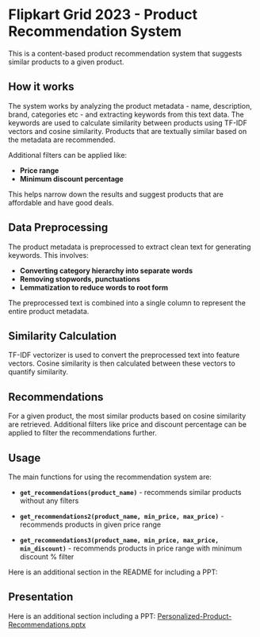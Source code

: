 
# **Flipkart Grid 2023 - Product Recommendation System**

This is a content-based product recommendation system that suggests similar products to a given product.




## **How it works**
The system works by analyzing the product metadata - name, description, brand, categories etc - and extracting keywords from this text data. The keywords are used to calculate similarity between products using TF-IDF vectors and cosine similarity. Products that are textually similar based on the metadata are recommended.

Additional filters can be applied like:

- **Price range**
- **Minimum discount percentage**

This helps narrow down the results and suggest products that are affordable and have good deals.

## **Data Preprocessing**

The product metadata is preprocessed to extract clean text for generating keywords. This involves:

- **Converting category hierarchy into separate words**
- **Removing stopwords, punctuations**
- **Lemmatization to reduce words to root form**

The preprocessed text is combined into a single column to represent the entire product metadata.

## **Similarity Calculation**

TF-IDF vectorizer is used to convert the preprocessed text into feature vectors. Cosine similarity is then calculated between these vectors to quantify similarity.
## **Recommendations**

For a given product, the most similar products based on cosine similarity are retrieved. Additional filters like price and discount percentage can be applied to filter the recommendations further.
## **Usage**

The main functions for using the recommendation system are:

- **`get_recommendations(product_name)`** - recommends similar products without any filters

- **`get_recommendations2(product_name, min_price, max_price)`** - recommends products in given price range

- **`get_recommendations3(product_name, min_price, max_price, min_discount)`** - recommends products in price range with minimum discount % filter

Here is an additional section in the README for including a PPT:

## **Presentation**
Here is an additional section including a PPT:
[Personalized-Product-Recommendations.pptx](https://github.com/Ankit-005/Product-Recommendation-System/files/12388108/Personalized-Product-Recommendations.pptx)


  
